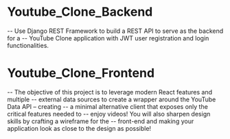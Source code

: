 # Youtube_Clone_Backend
-- Use Django REST Framework to build a REST API to serve as the backend for a 
-- YouTube Clone application with JWT user registration and login functionalities.

# Youtube_Clone_Frontend
-- The objective of this project is to leverage modern React features and multiple 
-- external data sources to create a wrapper around the YouTube Data API – creating 
-- a minimal alternative client that exposes only the critical features needed to 
-- enjoy videos! You will also sharpen design skills by crafting a wireframe for the
-- front-end and making your application look as close to the design as possible!
